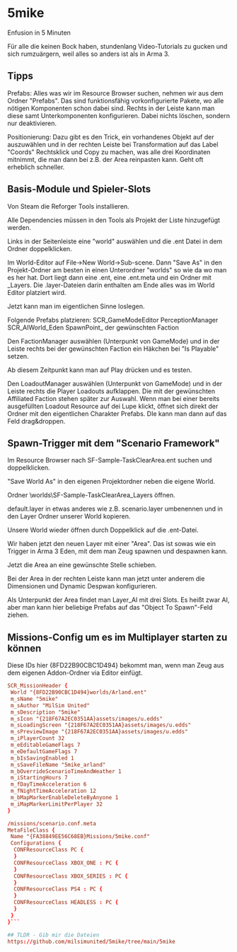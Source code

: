 # 5mike
Enfusion in 5 Minuten

Für alle die keinen Bock haben, stundenlang Video-Tutorials zu gucken und sich rumzuärgern, 
weil alles so anders ist als in Arma 3.


## Tipps
Prefabs: Alles was wir im Resource Browser suchen, nehmen wir aus dem Ordner "Prefabs". Das sind funktionsfähig vorkonfigurierte Pakete, wo alle nötigen Komponenten schon dabei sind. Rechts in der Leiste kann man diese samt Unterkomponenten konfigurieren. Dabei nichts löschen, sondern nur deaktivieren.

Positionierung: Dazu gibt es den Trick, ein vorhandenes Objekt auf der auszuwählen und in der rechten Leiste bei Transformation auf das Label "Coords" Rechtsklick und Copy zu machen, was alle drei Koordinaten mitnimmt, die man dann bei z.B. der Area reinpasten kann. Geht oft erheblich schneller.


## Basis-Module und Spieler-Slots
Von Steam die Reforger Tools installieren.

Alle Dependencies müssen in den Tools als Projekt der Liste hinzugefügt werden.

Links in der Seitenleiste eine "world" auswählen und die .ent Datei in dem Ordner doppelklicken. 

Im  World-Editor auf File->New World->Sub-scene.
Dann "Save As" in den Projekt-Ordner am besten in einen Unterordner "worlds" so wie da wo man es her hat. 
Dort liegt dann eine .ent, eine .ent.meta und ein Ordner mit _Layers. Die .layer-Dateien darin enthalten am Ende alles was im World Editor platziert wird.

Jetzt kann man im eigentlichen Sinne loslegen.

Folgende Prefabs platzieren:
SCR_GameModeEditor
PerceptionManager
SCR_AIWorld_Eden
SpawnPoint_ der gewünschten Faction

Den FactionManager auswählen (Unterpunkt von GameMode) und in der Leiste rechts bei der gewünschten Faction ein Häkchen bei "Is Playable" setzen.

Ab diesem Zeitpunkt kann man auf Play drücken und es testen.

Den LoadoutManager auswählen (Unterpunkt von GameMode) und in der Leiste rechts die Player Loadouts aufklappen. Die mit der gewünschten Affiliated Faction stehen später zur Auswahl. Wenn man bei einer bereits ausgefüllten Loadout Resource auf dei Lupe klickt, öffnet sich direkt der Ordner mit den eigentlichen Charakter Prefabs. DIe kann man dann auf das Feld drag&droppen.


## Spawn-Trigger mit dem "Scenario Framework"
Im Resource Browser nach SF-Sample-TaskClearArea.ent suchen und doppelklicken. 

"Save World As" in den eigenen Projektordner neben die eigene World.

Ordner \worlds\SF-Sample-TaskClearArea_Layers öffnen.

default.layer in etwas anderes wie z.B. scenario.layer umbenennen und in den Layer Ordner unserer World kopieren.

Unsere World wieder öffnen durch Doppelklick auf die .ent-Datei.

Wir haben jetzt den neuen Layer mit einer "Area". Das ist sowas wie ein Trigger in Arma 3 Eden, mit dem man Zeug spawnen und despawnen kann.

Jetzt die Area an eine gewünschte Stelle schieben.

Bei der Area in der rechten Leiste kann man jetzt unter anderem die Dimensionen und Dynamic Despwan konfigurieren. 

Als Unterpunkt der Area findet man Layer_AI mit drei Slots. Es heißt zwar AI, aber man kann hier beliebige Prefabs auf das "Object To Spawn"-Feld ziehen.


## Missions-Config um es im Multiplayer starten zu können
Diese IDs hier {8FD22B90CBC1D494} bekommt man, wenn man Zeug aus dem eigenen Addon-Ordner via Editor einfügt.

```/missions/5mike.conf
SCR_MissionHeader {
 World "{8FD22B90CBC1D494}worlds/Arland.ent"
 m_sName "5mike"
 m_sAuthor "MilSim United"
 m_sDescription "5mike"
 m_sIcon "{218F67A2EC0351AA}assets/images/u.edds"
 m_sLoadingScreen "{218F67A2EC0351AA}assets/images/u.edds"
 m_sPreviewImage "{218F67A2EC0351AA}assets/images/u.edds"
 m_iPlayerCount 32
 m_eEditableGameFlags 7
 m_eDefaultGameFlags 7
 m_bIsSavingEnabled 1
 m_sSaveFileName "5mike_arland"
 m_bOverrideScenarioTimeAndWeather 1
 m_iStartingHours 7
 m_fDayTimeAcceleration 6
 m_fNightTimeAcceleration 12
 m_bMapMarkerEnableDeleteByAnyone 1
 m_iMapMarkerLimitPerPlayer 32
}

/missions/scenario.conf.meta
MetaFileClass {
 Name "{FA38849EE56C68EB}Missions/5mike.conf"
 Configurations {
  CONFResourceClass PC {
  }
  CONFResourceClass XBOX_ONE : PC {
  }
  CONFResourceClass XBOX_SERIES : PC {
  }
  CONFResourceClass PS4 : PC {
  }
  CONFResourceClass HEADLESS : PC {
  }
 }
}```

## TLDR - Gib mir die Dateien
https://github.com/milsimunited/5mike/tree/main/5mike
